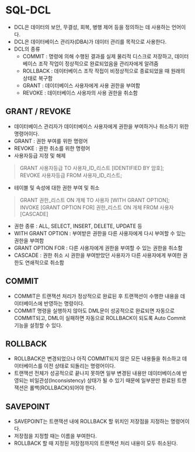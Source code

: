 # SQL-DCL
* DCL은 데이터의 보안, 무결성, 회복, 병행 제어 등을 정의하는 데 사용하는 언어이다.
* DCL은 데이터베이스 관리자(DBA)가 데이터 관리를 목적으로 사용한다.
* DCL의 종류
  * COMMIT :
    명령에 의해 수행된 결과를 실제 물리적 디스크로 저장하고, 데이터베이스 조작 작업이 정상적으로 완료되었음을 관리자에게 알려줌
  * ROLLBACK :
    데이터베이스 조작 작접이 비정상적으로 종료되었을 때 원래의 상태로 복구함
  * GRANT :
    데이터베이스 사용자에게 사용 권한을 부여함
  * REVOKE :
    데이터베이스 사용자의 사용 권한을 취소함

## GRANT / REVOKE
* 데이터베이스 관리자가 데이터베이스 사용자에게 권한을 부여하거나 취소하기 위한 명령어이다.
* GRANT : 권한 부여를 위한 명령어
* REVOKE : 권한 취소를 위한 명령어
* 사용자등급 지정 및 해제
 > GRANT 사용자등급 TO 사용자_ID_리스트 [IDENTIFIED BY 암호]; <BR>
 > REVOKE 사용자등급 FROM 사용자_ID_리스트;
* 테이블 및 속성에 대한 권한 부여 및 취소
 > GRANT 권한_리스트 ON 개체 TO 사용자 [WITH GRANT OPTION]; <BR>
 > INVOKE [GRANT OPTION FOR] 권한_리스트 ON 개체 FROM 사용자 [CASCADE]
 
* 권한 종류 : ALL, SELECT, INSERT, DELETE, UPDATE 등
* WITH GRANT OPTION : 부여받은 권한을 다른 사용자에게 다시 부여할 수 있는 권한을 부여함
* GRANT OPTION FOR : 다른 사용자에게 권한을 부여할 수 있는 권한을 취소함
* CASCADE : 권한 취소 시 권한을 부여받았던 사용자가 다른 사용자에게 부여한 권한도 연쇄적으로 취소함

## COMMIT
* COMMIT은 트랜잭션 처리가 정상적으로 완료된 후 트랜잭션이 수행한 내용을 데이터베이스에 반영하는 명령이다.
* COMMIT 명령을 실행하지 않아도 DML문이 성공적으로 완료되면 자동으로 COMMIT되고, DML이 실패하면 자동으로 ROLLBACK이 되도록 Auto Commit 기능을 설정할 수 있다.

## ROLLBACK
* ROLLBACK은 변경되었으나 아직 COMMIT되지 않은 모든 내용들을 취소하고 데이터베이스를 이전 상태로 되돌리는 명령어이다.
* 트랜잭션 전체가 성공적으로 끝나지 못하면 일부 변경된 내용만 데이터베이스에 반영되는 비일관성(Inconsistency) 상태가 될 수 있기 때문에 일부분만 완료된 트랜잭션은 롤백(ROLLBACK)되어야 한다.

## SAVEPOINT
* SAVEPOINT는 트랜잭션 내에 ROLLBACK 할 위치인 저장점을 지정하는 명령어이다.
* 저장점을 지정할 때는 이름을 부여한다.
* ROLLBACK 할 때 지정된 저장점까지의 트랜잭션 처리 내용이 모두 취소된다.

